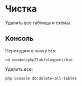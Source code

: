 # Чистка

Удалить все таблицы и схемы.

## Консоль

Переходим в папку `bin`:

    cd vendor/php7lab/eloquent/bin

Удалить все:

    php console db:delete-all-tables
